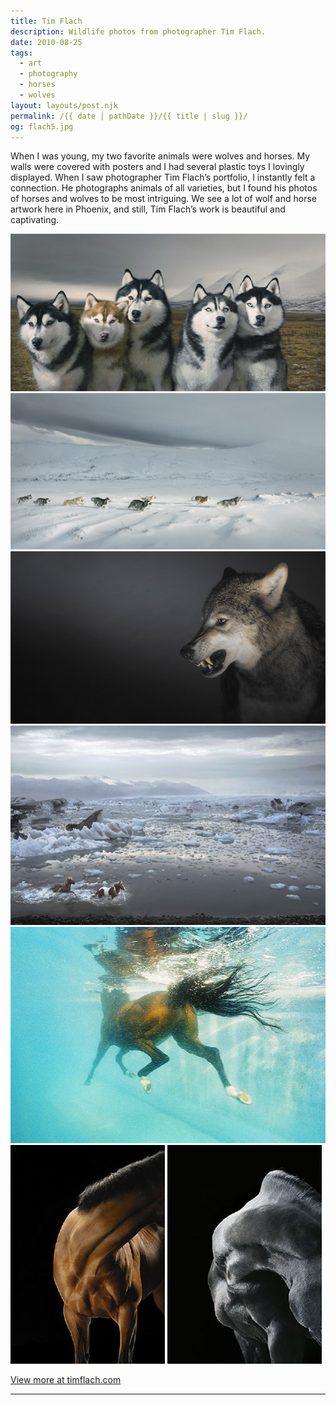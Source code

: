 ```yaml
---
title: Tim Flach
description: Wildlife photos from photographer Tim Flach.
date: 2010-08-25
tags: 
  - art
  - photography
  - horses
  - wolves
layout: layouts/post.njk
permalink: /{{ date | pathDate }}/{{ title | slug }}/
og: flach5.jpg
---
```


When I was young, my two favorite animals were wolves and horses. My walls were covered with posters and I had several plastic toys I lovingly displayed. When I saw photographer Tim Flach’s portfolio, I instantly felt a connection. He photographs animals of all varieties, but I found his photos of horses and wolves to be most intriguing. We see a lot of wolf and horse artwork here in Phoenix, and still, Tim Flach’s work is beautiful and captivating.

<p>
  <img src="/img/flach1.jpg" alt="wolves" />
  <img src="/img/flach2.jpg" alt="wolves running across the snow" />
  <img src="/img/flach3.jpg" alt="a wolf snarling" />
  <img src="/img/flach4.jpg" alt="horses running through icy water" />
  <img src="/img/flach5.jpg" alt=" underwater shot of a horse swimming" />
  <img src="/img/flach6.jpg" alt="brown horse" class="img-left" />
  <img src="/img/flach7.jpg" alt="white horse" />
</p>

<p class="learn-more">
  <a href="http://www.timflach.com/">View more at timflach.com</a>
</p>

---
